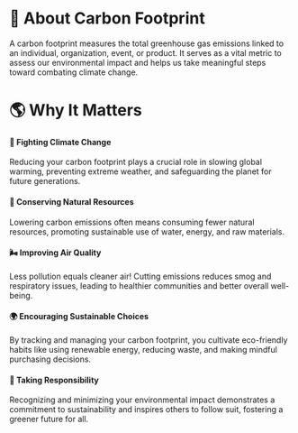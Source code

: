# 🌿 About Carbon Footprint

A carbon footprint measures the total greenhouse gas emissions linked to an individual, organization, event, or product. It serves as a vital metric to assess our environmental impact and helps us take meaningful steps toward combating climate change.

# 🌎 Why It Matters

#### 🍃 Fighting Climate Change

Reducing your carbon footprint plays a crucial role in slowing global warming, preventing extreme weather, and safeguarding the planet for future generations.

#### 🌱 Conserving Natural Resources

Lowering carbon emissions often means consuming fewer natural resources, promoting sustainable use of water, energy, and raw materials.

#### 🌬️ Improving Air Quality

Less pollution equals cleaner air! Cutting emissions reduces smog and respiratory issues, leading to healthier communities and better overall well-being.

#### 🌍 Encouraging Sustainable Choices

By tracking and managing your carbon footprint, you cultivate eco-friendly habits like using renewable energy, reducing waste, and making mindful purchasing decisions.

#### 🤝 Taking Responsibility

Recognizing and minimizing your environmental impact demonstrates a commitment to sustainability and inspires others to follow suit, fostering a greener future for all.